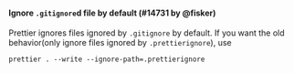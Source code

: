 #### Ignore `.gitignore`d file by default (#14731 by @fisker)

Prettier ignores files ignored by `.gitignore` by default.
If you want the old behavior(only ignore files ignored by `.prettierignore`), use

```console
prettier . --write --ignore-path=.prettierignore
```
